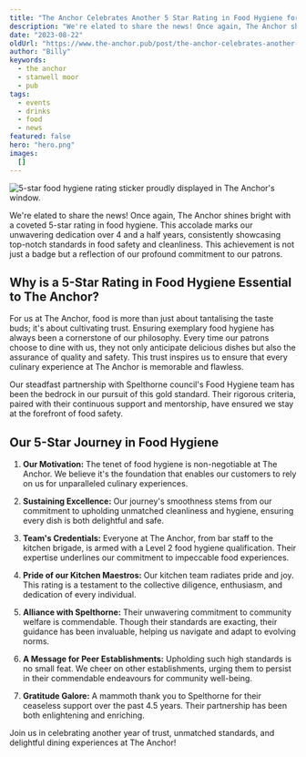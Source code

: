 ```yaml
---
title: "The Anchor Celebrates Another 5 Star Rating in Food Hygiene for 2023"
description: "We're elated to share the news! Once again, The Anchor shines bright with a coveted 5-star rating in food hygiene. This accolade marks our unwavering dedication over 4 and a half years, consistently showcasing top-notch standards in food safety and cleanliness. This achievement is not just a badge but a reflection of our profound commitment to our patrons.Why is a 5-Star Rating in Food Hygiene Essential to The Anchor?For us at The Anchor, food is more than just about tantalising the taste buds; "
date: "2023-08-22"
oldUrl: "https://www.the-anchor.pub/post/the-anchor-celebrates-another-5-star-rating-in-foo"
author: "Billy"
keywords:
  - the anchor
  - stanwell moor
  - pub
tags:
  - events
  - drinks
  - food
  - news
featured: false
hero: "hero.png"
images:
  []
---
```


  

![5-star food hygiene rating sticker proudly displayed in The Anchor's window.](/content/blog/the-anchor-celebrates-another-5-star-rating-in-foo/hero.png)

We're elated to share the news! Once again, The Anchor shines bright with a coveted 5-star rating in food hygiene. This accolade marks our unwavering dedication over 4 and a half years, consistently showcasing top-notch standards in food safety and cleanliness. This achievement is not just a badge but a reflection of our profound commitment to our patrons.

  

## Why is a 5-Star Rating in Food Hygiene Essential to The Anchor?

For us at The Anchor, food is more than just about tantalising the taste buds; it's about cultivating trust. Ensuring exemplary food hygiene has always been a cornerstone of our philosophy. Every time our patrons choose to dine with us, they not only anticipate delicious dishes but also the assurance of quality and safety. This trust inspires us to ensure that every culinary experience at The Anchor is memorable and flawless.

Our steadfast partnership with Spelthorne council's Food Hygiene team has been the bedrock in our pursuit of this gold standard. Their rigorous criteria, paired with their continuous support and mentorship, have ensured we stay at the forefront of food safety.

  

## Our 5-Star Journey in Food Hygiene

1.  **Our Motivation:** The tenet of food hygiene is non-negotiable at The Anchor. We believe it's the foundation that enables our customers to rely on us for unparalleled culinary experiences.
    
2.  **Sustaining Excellence:** Our journey's smoothness stems from our commitment to upholding unmatched cleanliness and hygiene, ensuring every dish is both delightful and safe.
    
3.  **Team's Credentials:** Everyone at The Anchor, from bar staff to the kitchen brigade, is armed with a Level 2 food hygiene qualification. Their expertise underlines our commitment to impeccable food experiences.
    
4.  **Pride of our Kitchen Maestros:** Our kitchen team radiates pride and joy. This rating is a testament to the collective diligence, enthusiasm, and dedication of every individual.
    
5.  **Alliance with Spelthorne:** Their unwavering commitment to community welfare is commendable. Though their standards are exacting, their guidance has been invaluable, helping us navigate and adapt to evolving norms.
    
6.  **A Message for Peer Establishments:** Upholding such high standards is no small feat. We cheer on other establishments, urging them to persist in their commendable endeavours for community well-being.
    
7.  **Gratitude Galore:** A mammoth thank you to Spelthorne for their ceaseless support over the past 4.5 years. Their partnership has been both enlightening and enriching.
    

Join us in celebrating another year of trust, unmatched standards, and delightful dining experiences at The Anchor!
